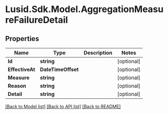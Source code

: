 # Lusid.Sdk.Model.AggregationMeasureFailureDetail

## Properties

Name | Type | Description | Notes
------------ | ------------- | ------------- | -------------
**Id** | **string** |  | [optional] 
**EffectiveAt** | **DateTimeOffset** |  | [optional] 
**Measure** | **string** |  | [optional] 
**Reason** | **string** |  | [optional] 
**Detail** | **string** |  | [optional] 

[[Back to Model list]](../README.md#documentation-for-models) [[Back to API list]](../README.md#documentation-for-api-endpoints) [[Back to README]](../README.md)

